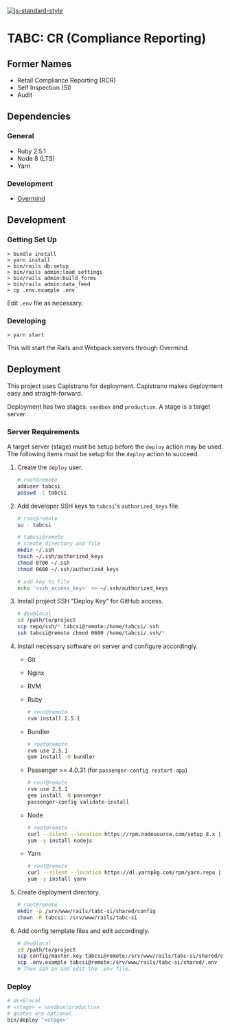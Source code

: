 [![js-standard-style](https://img.shields.io/badge/code%20style-standard-brightgreen.svg)](http://standardjs.com)

# TABC: CR (Compliance Reporting)

## Former Names

* Retail Compliance Reporting (RCR)
* Self Inspection (SI)
* Audit

## Dependencies

### General

* Ruby 2.5.1
* Node 8 (LTS)
* Yarn

### Development

* [Overmind](https://github.com/DarthSim/overmind)

## Development

### Getting Set Up

    > bundle install
    > yarn install
    > bin/rails db:setup
    > bin/rails admin:load_settings
    > bin/rails admin:build_forms
    > bin/rails admin:data_feed
    > cp .env.example .env

Edit `.env` file as necessary.

### Developing

    > yarn start

This will start the Rails and Webpack servers through Overmind.

## Deployment

This project uses Capistrano for deployment. Capistrano makes deployment easy
and straight-forward.

Deployment has two stages: `sandbox` and `production`. A stage is a target
server.
    
### Server Requirements

A target server (stage) must be setup before the `deploy` action may be used.
The following items must be setup for the `deploy` action to succeed.

1. Create the `deploy` user.
   ```bash
   # root@remote
   adduser tabcsi
   passwd -l tabcsi
   ```

2. Add developer SSH keys to `tabcsi`'s `authorized_keys` file.
   ```bash
   # root@remote
   su - tabcsi

   # tabcsi@remote
   # create directory and file
   mkdir ~/.ssh
   touch ~/.ssh/authorized_keys
   chmod 0700 ~/.ssh
   chmod 0600 ~/.ssh/authorized_keys

   # add key to file
   echo '<ssh_access_key>' >> ~/.ssh/authorized_keys
   ```

3. Install project SSH "Deploy Key" for GitHub access.
   ```bash
   # dev@local
   cd /path/to/project
   scp repo/ssh/* tabcsi@remote:/home/tabcsi/.ssh
   ssh tabcsi@remote chmod 0600 /home/tabcsi/.ssh/*
   ```

4. Install necessary software on server and configure accordingly.
   * Git
   * Nginx
   * RVM
   * Ruby
     ```bash
     # root@remote
     rvm install 2.5.1
     ```
     
   * Bundler
     ```bash
     # root@remote
     rvm use 2.5.1
     gem install -N bundler
     ```
     
   * Passenger >= 4.0.31 (for `passenger-config restart-app`)
     ```bash
     # root@remote
     rvm use 2.5.1
     gem install -N passenger
     passenger-config validate-install
     ```
   
   * Node
     ```bash
     # root@remote
     curl --silent --location https://rpm.nodesource.com/setup_8.x | sudo bash -
     yum -y install nodejs
     ```

   * Yarn
     ```bash
     # root@remote
     curl --silent --location https://dl.yarnpkg.com/rpm/yarn.repo | sudo tee /etc/yum.repos.d/yarn.repo
     yum -y install yarn
     ```

5. Create deployment directory.
   ```bash
   # root@remote
   mkdir -p /srv/www/rails/tabc-si/shared/config
   chown -R tabcsi: /srv/www/rails/tabc-si
   ```

6. Add config template files and edit accordingly.
   ```bash
   # dev@local
   cd /path/to/project
   scp config/master.key tabcsi@remote:/srv/www/rails/tabc-si/shared/config/master.key
   scp .env.example tabcsi@remote:/srv/www/rails/tabc-si/shared/.env
   # Then ssh in and edit the .env file.
   ```

### Deploy

```bash
# dev@local
# <stage> = sandbox|production
# quotes are optional
bin/deploy '<stage>'
```
